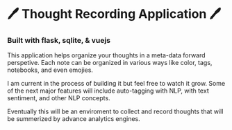 # 🖊️ Thought Recording Application  🖊️
### Built with flask, sqlite, & vuejs

This application helps organize your thoughts in a meta-data forward perspetive. Each note can be organized in various ways like color, tags, notebooks, and even emojies.

I am current in the process of building it but feel free to watch it grow. Some of the next major features will include auto-tagging with NLP, with text sentiment, and other NLP concepts.

Eventually this will be an enviroment to collect and record thoughts that will be summerized by advance analytics engines. 